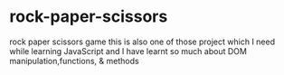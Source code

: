 # rock-paper-scissors
rock paper scissors game this is also one of those project which I need while learning JavaScript and I have learnt so much about DOM manipulation,functions, & methods 